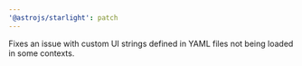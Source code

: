 ```yaml
---
'@astrojs/starlight': patch
---
```


Fixes an issue with custom UI strings defined in YAML files not being loaded in some contexts.

